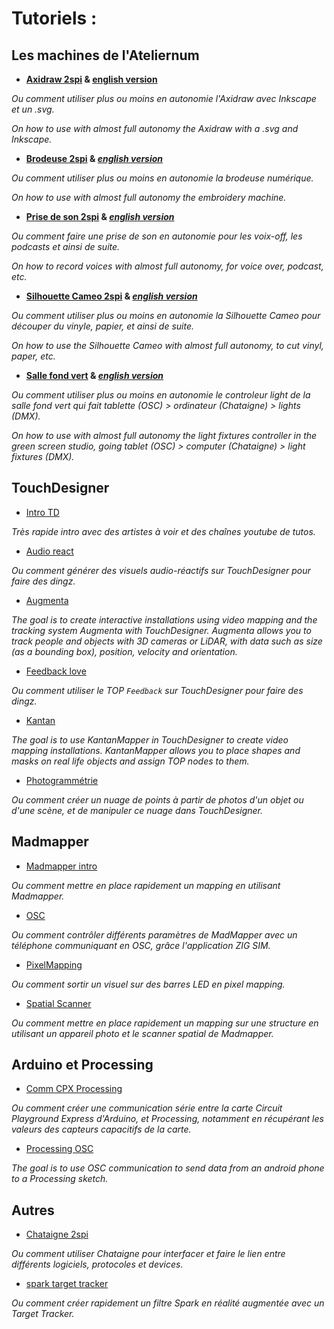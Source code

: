# Tutoriels :

## Les machines de l'Ateliernum
- **[Axidraw 2spi](https://github.com/LucieMrc/Axidraw_2spi) & [english version](https://github.com/LucieMrc/Axidraw_sp33d)**

*Ou comment utiliser plus ou moins en autonomie l'Axidraw avec Inkscape et un .svg.*

*On how to use with almost full autonomy the Axidraw with a .svg and Inkscape.*

- **[Brodeuse 2spi](https://github.com/LucieMrc/BrodeuseNum_2spi) & *[english version](https://github.com/LucieMrc/EmbroideryMachine_sp33d)***

*Ou comment utiliser plus ou moins en autonomie la brodeuse numérique.*

*On how to use with almost full autonomy the embroidery machine.*

- **[Prise de son 2spi](https://github.com/LucieMrc/Prise2son_2spi) & *[english version](https://github.com/LucieMrc/SoundRecording_sp33d)***

*Ou comment faire une prise de son en autonomie pour les voix-off, les podcasts et ainsi de suite.*

*On how to record voices with almost full autonomy, for voice over, podcast, etc.*

- **[Silhouette Cameo 2spi](https://github.com/LucieMrc/SilhouetteCameo_2spi) & *[english version](https://github.com/LucieMrc/SilhouetteCameo_sp33d)***

*Ou comment utiliser plus ou moins en autonomie la Silhouette Cameo pour découper du vinyle, papier, et ainsi de suite.*

*On how to use the Silhouette Cameo with almost full autonomy, to cut vinyl, paper, etc.*

- **[Salle fond vert](https://github.com/LucieMrc/SalleFondVert_Controller) & *[english version](https://github.com/LucieMrc/GreenScreenStudio_Controller)***

*Ou comment utiliser plus ou moins en autonomie le controleur light de la salle fond vert qui fait tablette (OSC) > ordinateur (Chataigne) > lights (DMX).*

*On how to use with almost full autonomy the light fixtures controller in the green screen studio, going tablet (OSC) > computer (Chataigne) > light fixtures (DMX).*

## TouchDesigner
- [Intro TD](https://github.com/LucieMrc/IntroTD_Stereolux)

*Très rapide intro avec des artistes à voir et des chaînes youtube de tutos.*

- [Audio react](https://github.com/LucieMrc/TD_audioreact_love)

*Ou comment générer des visuels audio-réactifs sur TouchDesigner pour faire des dingz.*

- [Augmenta](https://github.com/LucieMrc/TD_Augmenta)

*The goal is to create interactive installations using video mapping and the tracking system Augmenta with TouchDesigner. Augmenta allows you to track people and objects with 3D cameras or LiDAR, with data such as size (as a bounding box), position, velocity and orientation.*

- [Feedback love](https://github.com/LucieMrc/TD_feedback_love)

*Ou comment utiliser le TOP `Feedback` sur TouchDesigner pour faire des dingz.*

- [Kantan](https://github.com/LucieMrc/TD_KantanMapper)

*The goal is to use KantanMapper in TouchDesigner to create video mapping installations. KantanMapper allows you to place shapes and masks on real life objects and assign TOP nodes to them.*

- [Photogrammétrie](https://github.com/LucieMrc/Photogrammetrie)

*Ou comment créer un nuage de points à partir de photos d'un objet ou d'une scène, et de manipuler ce nuage dans TouchDesigner.*

## Madmapper
- [Madmapper intro](https://github.com/LucieMrc/Madmapper_2spi)

*Ou comment mettre en place rapidement un mapping en utilisant Madmapper.*

- [OSC](https://github.com/LucieMrc/MadMapper_OSC)

*Ou comment contrôler différents paramètres de MadMapper avec un téléphone communiquant en OSC, grâce l'application ZIG SIM.*

- [PixelMapping](https://github.com/LucieMrc/Madmapper_PixelMapping)

*Ou comment sortir un visuel sur des barres LED en pixel mapping.*

- [Spatial Scanner](https://github.com/LucieMrc/MadMapper_SpatialScanner)

*Ou comment mettre en place rapidement un mapping sur une structure en utilisant un appareil photo et le scanner spatial de Madmapper.*

## Arduino et Processing
- [Comm CPX Processing](https://github.com/LucieMrc/Communication_CCPX_Processing)

*Ou comment créer une communication série entre la carte Circuit Playground Express d'Arduino, et Processing, notamment en récupérant les valeurs des capteurs capacitifs de la carte.*

- [Processing OSC](https://github.com/LucieMrc/Processing_Android_OSC)

*The goal is to use OSC communication to send data from an android phone to a Processing sketch.*

## Autres
- [Chataigne 2spi](https://github.com/LucieMrc/Chataigne_2spi)

*Ou comment utiliser Chataigne pour interfacer et faire le lien entre différents logiciels, protocoles et devices.*

- [spark target tracker](https://github.com/LucieMrc/Spark_TargetTracker_2spi)

*Ou comment créer rapidement un filtre Spark en réalité augmentée avec un Target Tracker.*
